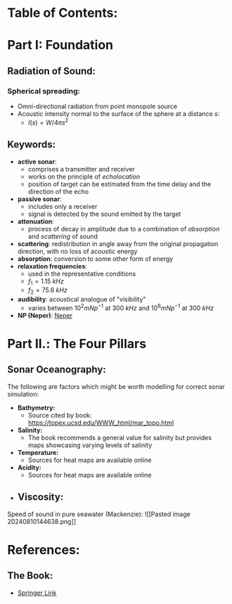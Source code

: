 # Table of Contents:

# Part I: Foundation

## Radiation of Sound:
### Spherical spreading:
- Omni-directional radiation from point monopole source
- Acoustic intensity normal to the surface of the sphere at a distance $s$:
	- $I(s) = W/4\pi s^2$ 
## Keywords:
- **active sonar**: 
	- comprises a transmitter and receiver
	- works on the principle of *echolocation*
	- position of target can be estimated from the time delay and the direction of the echo
- **passive sonar**:
	- includes only a receiver
	- signal is detected by the sound emitted by the target 
- **attenuation**: 
	- process of decay in amplitude due to a combination of *absorption* and *scattering* of sound
- **scattering**:  redistribution in angle away from the original propagation direction, with no loss of acoustic energy
- **absorption**: conversion to some other form of energy
- **relaxation frequencies**: 
	- used in the representative conditions
	- $f_1 = 1.15\ kHz$
	- $f_2 = 75.6\ kHz$ 
- **audibility**: acoustical analogue of "visibility"
	- varies between $10^2 mNp^{-1}$ at $300\ kHz$ and $10^6 mNp^{-1}$ at $300\ kHz$ 
- **NP (Neper)**: [Neper](https://en.wikipedia.org/wiki/Neper)

# Part II.: The Four Pillars
## Sonar Oceanography:
The following are factors which might be worth modelling for correct sonar simulation:
- **Bathymetry:**
	- Source cited by book: https://topex.ucsd.edu/WWW_html/mar_topo.html
- **Salinity:**
	- The book recommends a general value for salinity but provides maps showcasing varying levels of salinity
- **Temperature:**
	- Sources for heat maps are available online
- **Acidity:**
	- Sources for heat maps are available online
- **Viscosity:**
	- 
Speed of sound in pure seawater (Mackenzie):
![[Pasted image 20240810144638.png]]

# References: 
## The Book:
- [Springer Link](https://link.springer.com/book/10.1007/978-3-540-87662-5)
